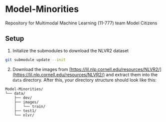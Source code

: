 # Model-Minorities
Repository for Multimodal Machine Learning (11-777) team Model Citizens

## Setup
1. Initalize the submodules to download the NLVR2 dataset
```bash
git submodule update --init
```

2. Download the images from [https://lil.nlp.cornell.edu/resources/NLVR2/](https://lil.nlp.cornell.edu/resources/NLVR2/) and extract them into the `data` directory. After this, your directory structure should look like this:
```
Model-Minorities/
└── data/
    ├── dev/
    ├── images/
    │   └── train/
    ├── test1/
    └── nlvr/
```
